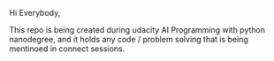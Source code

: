 Hi Everybody,

This repo is being created during udacity AI Programming with python nanodegree, and it holds any code / problem solving that is being mentinoed in connect sessions.